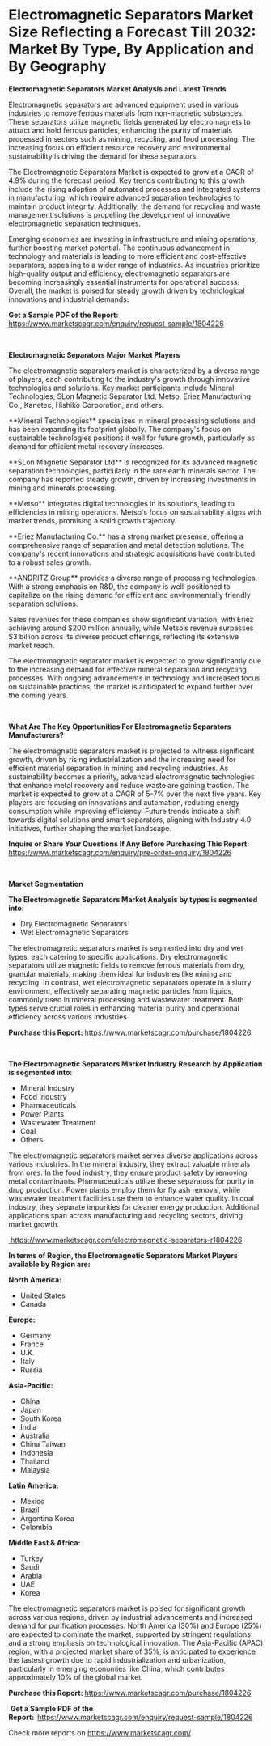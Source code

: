<p><h1>Electromagnetic Separators Market Size Reflecting a Forecast Till 2032: Market By Type, By Application and By Geography</h1></p><p><strong>Electromagnetic Separators Market Analysis and Latest Trends</strong></p>
<p><p>Electromagnetic separators are advanced equipment used in various industries to remove ferrous materials from non-magnetic substances. These separators utilize magnetic fields generated by electromagnets to attract and hold ferrous particles, enhancing the purity of materials processed in sectors such as mining, recycling, and food processing. The increasing focus on efficient resource recovery and environmental sustainability is driving the demand for these separators.</p><p>The Electromagnetic Separators Market is expected to grow at a CAGR of 4.9% during the forecast period. Key trends contributing to this growth include the rising adoption of automated processes and integrated systems in manufacturing, which require advanced separation technologies to maintain product integrity. Additionally, the demand for recycling and waste management solutions is propelling the development of innovative electromagnetic separation techniques.</p><p>Emerging economies are investing in infrastructure and mining operations, further boosting market potential. The continuous advancement in technology and materials is leading to more efficient and cost-effective separators, appealing to a wider range of industries. As industries prioritize high-quality output and efficiency, electromagnetic separators are becoming increasingly essential instruments for operational success. Overall, the market is poised for steady growth driven by technological innovations and industrial demands.</p></p>
<p><strong>Get a Sample PDF of the Report:&nbsp;</strong> <a href="https://www.marketscagr.com/enquiry/request-sample/1804226?utm_campaign=1848&utm_medium=2&utm_source=Github&utm_content=ia&utm_term=19022025&utm_id=electromagnetic-separators">https://www.marketscagr.com/enquiry/request-sample/1804226</a></p>
<p>&nbsp;</p>
<p><strong>Electromagnetic Separators Major Market Players</strong></p>
<p><p>The electromagnetic separators market is characterized by a diverse range of players, each contributing to the industry's growth through innovative technologies and solutions. Key market participants include Mineral Technologies, SLon Magnetic Separator Ltd, Metso, Eriez Manufacturing Co., Kanetec, Hishiko Corporation, and others.</p><p>**Mineral Technologies** specializes in mineral processing solutions and has been expanding its footprint globally. The company's focus on sustainable technologies positions it well for future growth, particularly as demand for efficient metal recovery increases.</p><p>**SLon Magnetic Separator Ltd** is recognized for its advanced magnetic separation technologies, particularly in the rare earth minerals sector. The company has reported steady growth, driven by increasing investments in mining and minerals processing.</p><p>**Metso** integrates digital technologies in its solutions, leading to efficiencies in mining operations. Metso's focus on sustainability aligns with market trends, promising a solid growth trajectory.</p><p>**Eriez Manufacturing Co.** has a strong market presence, offering a comprehensive range of separation and metal detection solutions. The company's recent innovations and strategic acquisitions have contributed to a robust sales growth.</p><p>**ANDRITZ Group** provides a diverse range of processing technologies. With a strong emphasis on R&D, the company is well-positioned to capitalize on the rising demand for efficient and environmentally friendly separation solutions.</p><p>Sales revenues for these companies show significant variation, with Eriez achieving around $200 million annually, while Metso’s revenue surpasses $3 billion across its diverse product offerings, reflecting its extensive market reach.</p><p>The electromagnetic separator market is expected to grow significantly due to the increasing demand for effective mineral separation and recycling processes. With ongoing advancements in technology and increased focus on sustainable practices, the market is anticipated to expand further over the coming years.</p></p>
<p>&nbsp;</p>
<p><strong>What Are The Key Opportunities For Electromagnetic Separators Manufacturers?</strong></p>
<p><p>The electromagnetic separators market is projected to witness significant growth, driven by rising industrialization and the increasing need for efficient material separation in mining and recycling industries. As sustainability becomes a priority, advanced electromagnetic technologies that enhance metal recovery and reduce waste are gaining traction. The market is expected to grow at a CAGR of 5-7% over the next five years. Key players are focusing on innovations and automation, reducing energy consumption while improving efficiency. Future trends indicate a shift towards digital solutions and smart separators, aligning with Industry 4.0 initiatives, further shaping the market landscape.</p></p>
<p><strong>Inquire or Share Your Questions If Any Before Purchasing This Report:</strong> <a href="https://www.marketscagr.com/enquiry/pre-order-enquiry/1804226?utm_campaign=1848&utm_medium=2&utm_source=Github&utm_content=ia&utm_term=19022025&utm_id=electromagnetic-separators">https://www.marketscagr.com/enquiry/pre-order-enquiry/1804226</a></p>
<p>&nbsp;</p>
<p><strong>Market Segmentation</strong></p>
<p><strong>The Electromagnetic Separators Market Analysis by types is segmented into:</strong></p>
<p><ul><li>Dry Electromagnetic Separators</li><li>Wet Electromagnetic Separators</li></ul></p>
<p><p>The electromagnetic separators market is segmented into dry and wet types, each catering to specific applications. Dry electromagnetic separators utilize magnetic fields to remove ferrous materials from dry, granular materials, making them ideal for industries like mining and recycling. In contrast, wet electromagnetic separators operate in a slurry environment, effectively separating magnetic particles from liquids, commonly used in mineral processing and wastewater treatment. Both types serve crucial roles in enhancing material purity and operational efficiency across various industries.</p></p>
<p><strong>Purchase this Report:&nbsp;</strong><a href="https://www.marketscagr.com/purchase/1804226?utm_campaign=1848&utm_medium=2&utm_source=Github&utm_content=ia&utm_term=19022025&utm_id=electromagnetic-separators">https://www.marketscagr.com/purchase/1804226</a></p>
<p>&nbsp;</p>
<p><strong>The Electromagnetic Separators Market Industry Research by Application is segmented into:</strong></p>
<p><ul><li>Mineral Industry</li><li>Food Industry</li><li>Pharmaceuticals</li><li>Power Plants</li><li>Wastewater Treatment</li><li>Coal</li><li>Others</li></ul></p>
<p><p>The electromagnetic separators market serves diverse applications across various industries. In the mineral industry, they extract valuable minerals from ores. In the food industry, they ensure product safety by removing metal contaminants. Pharmaceuticals utilize these separators for purity in drug production. Power plants employ them for fly ash removal, while wastewater treatment facilities use them to enhance water quality. In coal industry, they separate impurities for cleaner energy production. Additional applications span across manufacturing and recycling sectors, driving market growth.</p></p>
<p><a href="https://www.marketscagr.com/electromagnetic-separators-r1804226?utm_campaign=1848&utm_medium=2&utm_source=Github&utm_content=ia&utm_term=19022025&utm_id=electromagnetic-separators">&nbsp;https://www.marketscagr.com/electromagnetic-separators-r1804226</a></p>
<p><strong>In terms of Region, the Electromagnetic Separators Market Players available by Region are:</strong></p>
<p>
    <p> <strong> North America: </strong>
        <ul>
            <li>United States</li>
            <li>Canada</li>
        </ul>
        </p> 
    <p> <strong> Europe: </strong>
        <ul>
            <li>Germany</li>
            <li>France</li>
            <li>U.K.</li>
            <li>Italy</li>
            <li>Russia</li>
        </ul>
        </p> 
    <p> <strong> Asia-Pacific: </strong>
        <ul>
            <li>China</li>
            <li>Japan</li>
            <li>South Korea</li>
            <li>India</li>
            <li>Australia</li>
            <li>China Taiwan</li>
            <li>Indonesia</li>
            <li>Thailand</li>
            <li>Malaysia</li>
        </ul>
        </p> 
    <p> <strong> Latin America: </strong>
        <ul>
            <li>Mexico</li>
            <li>Brazil</li>
            <li>Argentina Korea</li>
            <li>Colombia</li>
        </ul>
        </p> 
    <p> <strong> Middle East & Africa: </strong>
        <ul>
            <li>Turkey</li>
            <li>Saudi</li>
            <li>Arabia</li>
            <li>UAE</li>
            <li>Korea</li>
        </ul>
    </p>
    </p>
<p><p>The electromagnetic separators market is poised for significant growth across various regions, driven by industrial advancements and increased demand for purification processes. North America (30%) and Europe (25%) are expected to dominate the market, supported by stringent regulations and a strong emphasis on technological innovation. The Asia-Pacific (APAC) region, with a projected market share of 35%, is anticipated to experience the fastest growth due to rapid industrialization and urbanization, particularly in emerging economies like China, which contributes approximately 10% of the global market.</p></p>
<p><strong>Purchase this Report: </strong><a href="https://www.marketscagr.com/purchase/1804226?utm_campaign=1848&utm_medium=2&utm_source=Github&utm_content=ia&utm_term=19022025&utm_id=electromagnetic-separators">https://www.marketscagr.com/purchase/1804226</a></p>
<p>&nbsp;<strong>Get a Sample PDF of the Report:&nbsp;&nbsp;</strong><a href="https://www.marketscagr.com/enquiry/request-sample/1804226?utm_campaign=1848&utm_medium=2&utm_source=Github&utm_content=ia&utm_term=19022025&utm_id=electromagnetic-separators">https://www.marketscagr.com/enquiry/request-sample/1804226</a></p>
<p><strong></strong></p>
<p>Check more reports on <a href="https://www.marketscagr.com/?utm_campaign=1848&utm_medium=2&utm_source=Github&utm_content=ia&utm_term=19022025&utm_id=electromagnetic-separators">https://www.marketscagr.com/</a></p>